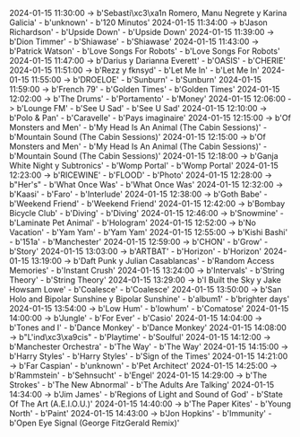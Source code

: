 2024-01-15 11:30:00 -> b'Sebasti\xc3\xa1n Romero, Manu Negrete y Karina Galicia' - b'unknown' - b'120 Minutos'
2024-01-15 11:34:00 -> b'Jason Richardson' - b'Upside Down' - b'Upside Down'
2024-01-15 11:39:00 -> b'Dion Timmer' - b'Shiawase' - b'Shiawase'
2024-01-15 11:43:00 -> b'Patrick Watson' - b'Love Songs For Robots' - b'Love Songs For Robots'
2024-01-15 11:47:00 -> b'Darius y Darianna Everett' - b'OASIS' - b'CHERIE'
2024-01-15 11:51:00 -> b'Rezz y fknsyd' - b'Let Me In' - b'Let Me In'
2024-01-15 11:55:00 -> b'DROELOE' - b'Sunburn' - b'Sunburn'
2024-01-15 11:59:00 -> b'French 79' - b'Golden Times' - b'Golden Times'
2024-01-15 12:02:00 -> b'The Drums' - b'Portamento' - b'Money'
2024-01-15 12:06:00 -> b'Lounge FM' - b'See U Sad' - b'See U Sad'
2024-01-15 12:10:00 -> b'Polo & Pan' - b'Caravelle' - b'Pays imaginaire'
2024-01-15 12:15:00 -> b'Of Monsters and Men' - b'My Head Is An Animal (The Cabin Sessions)' - b'Mountain Sound (The Cabin Sessions)'
2024-01-15 12:15:00 -> b'Of Monsters and Men' - b'My Head Is An Animal (The Cabin Sessions)' - b'Mountain Sound (The Cabin Sessions)'
2024-01-15 12:18:00 -> b'Ganja White Night y Subtronics' - b'Womp Portal' - b'Womp Portal'
2024-01-15 12:23:00 -> b'RICEWINE' - b'FLOOD' - b'Photo'
2024-01-15 12:28:00 -> b"Her's" - b'What Once Was' - b'What Once Was'
2024-01-15 12:32:00 -> b'Kaasi' - b'Faro' - b'Interlude'
2024-01-15 12:38:00 -> b'Goth Babe' - b'Weekend Friend' - b'Weekend Friend'
2024-01-15 12:42:00 -> b'Bombay Bicycle Club' - b'Diving' - b'Diving'
2024-01-15 12:46:00 -> b'Snowmine' - b'Laminate Pet Animal' - b'Hologram'
2024-01-15 12:52:00 -> b'No Vacation' - b'Yam Yam' - b'Yam Yam'
2024-01-15 12:55:00 -> b'Kishi Bashi' - b'151a' - b'Manchester'
2024-01-15 12:59:00 -> b'CHON' - b'Grow' - b'Story'
2024-01-15 13:03:00 -> b'ARTBAT' - b'Horizon' - b'Horizon'
2024-01-15 13:19:00 -> b'Daft Punk y Julian Casablancas' - b'Random Access Memories' - b'Instant Crush'
2024-01-15 13:24:00 -> b'Intervals' - b'String Theory' - b'String Theory'
2024-01-15 13:29:00 -> b'I Built the Sky y Jake Howsam Lowe' - b'Coalesce' - b'Coalesce'
2024-01-15 13:50:00 -> b'San Holo and Bipolar Sunshine y Bipolar Sunshine' - b'album1' - b'brighter days'
2024-01-15 13:54:00 -> b'Low Hum' - b'lowhum' - b'Comatose'
2024-01-15 14:00:00 -> b'Jungle' - b'For Ever' - b'Casio'
2024-01-15 14:04:00 -> b'Tones and I' - b'Dance Monkey' - b'Dance Monkey'
2024-01-15 14:08:00 -> b"L'ind\xc3\xa9cis" - b'Playtime' - b'Soulful'
2024-01-15 14:12:00 -> b'Manchester Orchestra' - b'The Way' - b'The Way'
2024-01-15 14:15:00 -> b'Harry Styles' - b'Harry Styles' - b'Sign of the Times'
2024-01-15 14:21:00 -> b'Far Caspian' - b'unknown' - b'Pet Architect'
2024-01-15 14:25:00 -> b'Rammstein' - b'Sehnsucht' - b'Engel'
2024-01-15 14:29:00 -> b'The Strokes' - b'The New Abnormal' - b'The Adults Are Talking'
2024-01-15 14:34:00 -> b'Jim James' - b'Regions of Light and Sound of God' - b'State Of The Art (A.E.I.O.U.)'
2024-01-15 14:40:00 -> b'The Paper Kites' - b'Young North' - b'Paint'
2024-01-15 14:43:00 -> b'Jon Hopkins' - b'Immunity' - b'Open Eye Signal (George FitzGerald Remix)'
